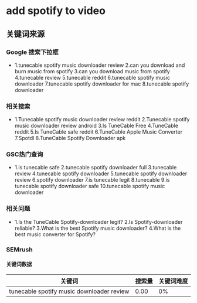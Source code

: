 # add spotify to video

## 关键词来源

### Google 搜索下拉框

- 1.tunecable spotify music downloader review
2.can you download and burn music from spotify
3.can you download music from spotify
4.tunecable review
5.tunecable reddit
6.tunecable spotify music downloader
7.tunecable spotify downloader for mac
8.tunecable spotify downloader

### 相关搜索

- 1.Tunecable spotify music downloader review reddit
2.Tunecable spotify music downloader review android
3.Is TuneCable Free
4.TuneCable reddit
5.Is TuneCable safe reddit
6.TuneCable Apple Music Converter
7.Spotdl
8.TuneCable Spotify Downloader apk

### GSC热门查询

- 1.is tunecable safe
2.tunecable spotify downloader full
3.tunecable review
4.tunecable spotify downloader
5.tunecable spotify downloader review
6.spotify downloader
7.is tunecable legit
8.tunecable
9.is tunecable spotify downloader safe
10.tunecable spotify music downloader

### 相关问题

- 1.Is the TuneCable Spotify-downloader legit?
2.Is Spotify-downloader reliable?
3.What is the best Spotify music downloader?
4.What is the best music converter for Spotify?

### SEMrush

#### 关键词数据

| 关键词 | 搜索量 | 关键词难度 |
| --- | --- | --- |
| tunecable spotify music downloader review | 0.00 | 0% |
